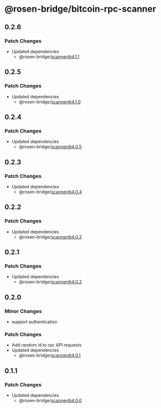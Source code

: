 # @rosen-bridge/bitcoin-rpc-scanner

## 0.2.6

### Patch Changes

- Updated dependencies
  - @rosen-bridge/scanner@4.1.1

## 0.2.5

### Patch Changes

- Updated dependencies
  - @rosen-bridge/scanner@4.1.0

## 0.2.4

### Patch Changes

- Updated dependencies
  - @rosen-bridge/scanner@4.0.5

## 0.2.3

### Patch Changes

- Updated dependencies
  - @rosen-bridge/scanner@4.0.4

## 0.2.2

### Patch Changes

- Updated dependencies
  - @rosen-bridge/scanner@4.0.3

## 0.2.1

### Patch Changes

- Updated dependencies
  - @rosen-bridge/scanner@4.0.2

## 0.2.0

### Minor Changes

- support authentication

### Patch Changes

- Add random id to rpc API requests
- Updated dependencies
  - @rosen-bridge/scanner@4.0.1

## 0.1.1

### Patch Changes

- Updated dependencies
  - @rosen-bridge/scanner@4.0.0
